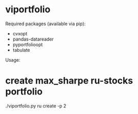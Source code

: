 # viportfolio


Required packages (available via pip):

- cvxopt
- pandas-datareader	
- pyportfolioopt	
- tabulate

Usage:
# create max_sharpe ru-stocks portfolio
./viportfolio.py ru create -p 2  

